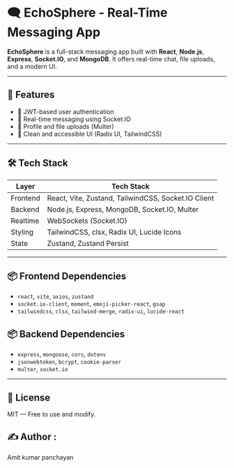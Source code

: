 
# 🗨️ EchoSphere - Real-Time Messaging App

**EchoSphere** is a full-stack messaging app built with **React**, **Node.js**, **Express**, **Socket.IO**, and **MongoDB**. It offers real-time chat, file uploads, and a modern UI.

---

## 🚀 Features

- 🔐 JWT-based user authentication
- 💬 Real-time messaging using Socket.IO
- 📁 Profile and file uploads (Multer)
- 🎨 Clean and accessible UI (Radix UI, TailwindCSS)

---

## 🛠️ Tech Stack

| Layer     | Tech Stack                                            |
|-----------|--------------------------------------------------------|
| Frontend  | React, Vite, Zustand, TailwindCSS, Socket.IO Client   |
| Backend   | Node.js, Express, MongoDB, Socket.IO, Multer          |
| Realtime  | WebSockets (Socket.IO)                                |
| Styling   | TailwindCSS, clsx, Radix UI, Lucide Icons             |
| State     | Zustand, Zustand Persist                              |

---

## 📦 Frontend Dependencies

- `react`, `vite`, `axios`, `zustand`
- `socket.io-client`, `moment`, `emoji-picker-react`, `gsap`
- `tailwindcss`, `clsx`, `tailwind-merge`, `radix-ui`, `lucide-react`

## 📦 Backend Dependencies

- `express`, `mongoose`, `cors`, `dotenv`
- `jsonwebtoken`, `bcrypt`, `cookie-parser`
- `multer`, `socket.io`

---

## 🧊 License

MIT — Free to use and modify.

## ✍️ Author :
Amit kumar panchayan
